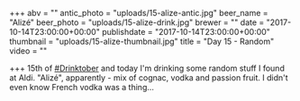 +++
abv = ""
antic_photo = "uploads/15-alize-antic.jpg"
beer_name = "Alizé"
beer_photo = "uploads/15-alize-drink.jpg"
brewer = ""
date = "2017-10-14T23:00:00+00:00"
publishdate = "2017-10-14T23:00:00+00:00"
thumbnail = "uploads/15-alize-thumbnail.jpg"
title = "Day 15 - Random"
video = ""

+++
15th of [#Drinktober](https://www.facebook.com/hashtag/drinktober?epa=HASHTAG) and today I'm drinking some random stuff I found at Aldi. "Alizé", apparently - mix of cognac, vodka and passion fruit. I didn't even know French vodka was a thing...